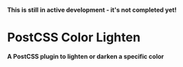 <b>This is still in active development - it's not completed yet!<b>

# PostCSS Color Lighten
A PostCSS plugin to lighten or darken a specific color
